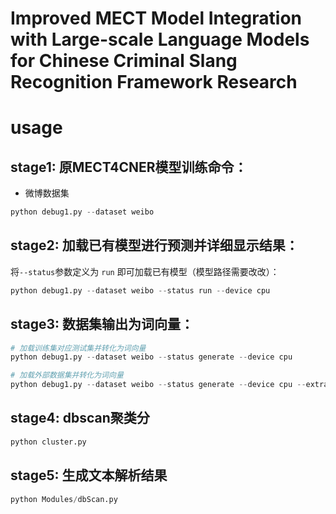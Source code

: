 # Improved MECT Model Integration with Large-scale Language Models for Chinese Criminal Slang Recognition Framework Research

# usage

## stage1: 原MECT4CNER模型训练命令：

- 微博数据集

```py
python debug1.py --dataset weibo
```

## stage2: 加载已有模型进行预测并详细显示结果：

将``--status``参数定义为 ``run`` 即可加载已有模型（模型路径需要改改）：

```py
python debug1.py --dataset weibo --status run --device cpu
```

## stage3: 数据集输出为词向量：

```py
# 加载训练集对应测试集并转化为词向量
python debug1.py --dataset weibo --status generate --device cpu

# 加载外部数据集并转化为词向量
python debug1.py --dataset weibo --status generate --device cpu --extra_datasets tieba
```

## stage4: dbscan聚类分

```py
python cluster.py
```

## stage5: 生成文本解析结果

```py
python Modules/dbScan.py
```